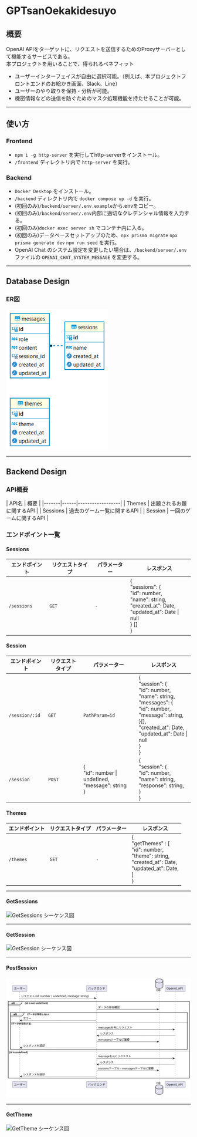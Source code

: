 # GPTsanOekakidesuyo

## 概要
OpenAI APIをターゲットに、リクエストを送信するためのProxyサーバーとして機能するサービスである。  
本プロジェクトを用いることで、得られるベネフィット  
- ユーザーインターフェイスが自由に選択可能。（例えば、本プロジェクトフロントエンドのお絵かき画面、Slack、Line）
- ユーザーのやり取りを保持・分析が可能。
- 機密情報などの送信を防ぐためのマスク処理機能を持たせることが可能。

---
## 使い方

### Frontend
- `npm i -g http-server` を実行してhttp-serverをインストール。
- `/frontend` ディレクトリ内で `http-server` を実行。

### Backend
- `Docker Desktop` をインストール。
- `/backend` ディレクトリ内で `docker compose up -d` を実行。
- (初回のみ)`/backend/server/.env.example`から.envをコピー。
- (初回のみ)`/backend/server/.env`内部に適切なクレデンシャル情報を入力する。
- (初回のみ)`docker exec server sh` でコンテナ内に入る。
- (初回のみ)データベースセットアップのため、`npx prisma migrate` `npx prisma generate dev` `npm run seed` を実行。
- OpenAI Chat のシステム設定を変更したい場合は、`/backend/server/.env` ファイルの `OPENAI_CHAT_SYSTEM_MESSAGE` を変更する。

---
## Database Design

### ER図

![データベース ER図](./docs/database/ER.png)


---
## Backend Design

### API概要

| API名 | 概要 | 
|-------|------|------------------|
| Themes | 出題されるお題に関するAPI |
| Sessions | 過去のゲーム一覧に関するAPI |
| Session | 一回のゲームに関するAPI |

### エンドポイント一覧

#### Sessions

| エンドポイント | リクエストタイプ | パラメーター | レスポンス |
|--------------|--------------|-----------|---------|
| `/sessions` | `GET` | `-` | { <br> "sessions": { <br> "id": number, <br> "name": string, <br> "created_at": Date, <br> "updated_at": Date \| null  <br> } [] <br> } |

#### Session

| エンドポイント | リクエストタイプ | パラメーター | レスポンス |
|--------------|--------------|-----------|---------|
| `/session/:id` | `GET` | `PathParam=id` | { <br> "session": { <br> "id": number, <br> "name": string, <br> "messages": { <br> "id": number, <br> "message": string, <br> }[], <br> "created_at": Date, <br> "updated_at": Date \| null  <br> } <br> } |
| `/session` | `POST` | { <br> "id": number \| undefined, <br> "message": string <br>} | { <br> "session": {<br> "id": number, <br> "name": string, <br> "response": string, <br>  } <br> } |


#### Themes

| エンドポイント | リクエストタイプ | パラメーター | レスポンス |
|--------------|--------------|-----------|---------|
| `/themes` | `GET` | `-` | {<br> "getThemes" : [ <br> "id": number,<br> "theme": string, <br> "created_at": Date, <br> "updated_at": Date, <br>  ]<br>} |

---
#### GetSessions 

![GetSessions シーケンス図](./docs/backend/Common_GetRecord.svg.svg)

---
#### GetSession

![GetSession シーケンス図](./docs/backend/Common_GetRecord.svg.svg)

---
#### PostSession

![PostSession シーケンス図](./docs/backend/PostSession.svg)

---
#### GetTheme

![GetTheme シーケンス図](./docs/backend/Common_GetRecord.svg.svg)
